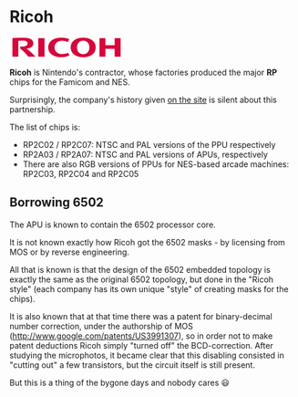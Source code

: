 # Ricoh

![ricoh](/BreakingNESWiki/imgstore/ricoh.png)

**Ricoh** is Nintendo's contractor, whose factories produced the major **RP** chips for the Famicom and NES.

Surprisingly, the company's history given [on the site](http://www.ricoh.com/about/company/history/) is silent about this partnership.

The list of chips is:
- RP2C02 / RP2C07: NTSC and PAL versions of the PPU respectively
- RP2A03 / RP2A07: NTSC and PAL versions of APUs, respectively
- There are also RGB versions of PPUs for NES-based arcade machines: RP2C03, RP2C04 and RP2C05

## Borrowing 6502

The APU is known to contain the 6502 processor core.

It is not known exactly how Ricoh got the 6502 masks - by licensing from MOS or by reverse engineering.

All that is known is that the design of the 6502 embedded topology is exactly the same as the original 6502 topology, but done in the "Ricoh style" (each company has its own unique "style" of creating masks for the chips).

It is also known that at that time there was a patent for binary-decimal number correction, under the authorship of MOS (http://www.google.com/patents/US3991307), so in order not to make patent deductions Ricoh simply "turned off" the BCD-correction. After studying the microphotos, it became clear that this disabling consisted in "cutting out" a few transistors, but the circuit itself is still present.

But this is a thing of the bygone days and nobody cares :smiley:
